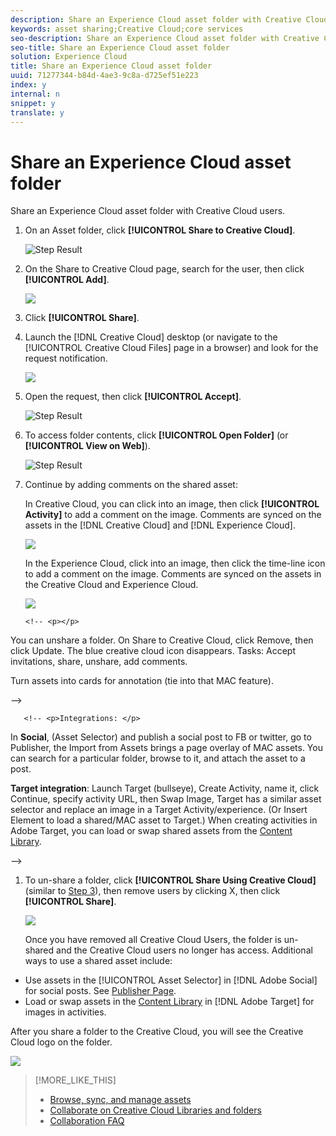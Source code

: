 ```yaml
---
description: Share an Experience Cloud asset folder with Creative Cloud users.
keywords: asset sharing;Creative Cloud;core services
seo-description: Share an Experience Cloud asset folder with Creative Cloud users.
seo-title: Share an Experience Cloud asset folder
solution: Experience Cloud
title: Share an Experience Cloud asset folder
uuid: 71277344-b84d-4ae3-9c8a-d725ef51e223
index: y
internal: n
snippet: y
translate: y
---
```


# Share an Experience Cloud asset folder

Share an Experience Cloud asset folder with Creative Cloud users.

1. On an Asset folder, click **[!UICONTROL  Share to Creative Cloud]**.

   ![Step Result](assets/asset-share-cc.png) 

1. On the Share to Creative Cloud page, search for the user, then click **[!UICONTROL  Add]**.

   ![](assets/asset-share-cc-page.png) 

1. Click **[!UICONTROL  Share]**.
1. Launch the [!DNL  Creative Cloud] desktop (or navigate to the [!UICONTROL  Creative Cloud Files] page in a browser) and look for the request notification.

   ![](assets/cc_share_request.png) 

1. Open the request, then click **[!UICONTROL  Accept]**.

   ![Step Result](assets/cc_share_accept.png) 

1. To access folder contents, click **[!UICONTROL  Open Folder]** (or **[!UICONTROL  View on Web]**).

   ![Step Result](assets/creative_cloud_open_folder.png) 
1. Continue by adding comments on the shared asset:

   In Creative Cloud, you can click into an image, then click **[!UICONTROL  Activity]** to add a comment on the image. Comments are synced on the assets in the [!DNL  Creative Cloud] and [!DNL  Experience Cloud]. 

   ![](assets/asset_comment_cc.png) 

   In the Experience Cloud, click into an image, then click the time-line icon to add a comment on the image. Comments are synced on the assets in the Creative Cloud and Experience Cloud. 

   ![](assets/asset_comment_mac.png) 

       <!-- <p></p> 
<p>You can unshare a folder. On Share to Creative Cloud, click Remove, then click Update. The blue creative cloud icon disappears. Tasks: Accept invitations, share, unshare, add comments. </p> 
<p>Turn assets into cards for annotation (tie into that MAC feature). </p> -->

       <!-- <p>Integrations: </p> 
<p>In <b>Social</b>, (Asset Selector) and publish a social post to FB or twitter, go to Publisher, the Import from Assets brings a page overlay of MAC assets. You can search for a particular folder, browse to it, and attach the asset to a post. </p> 
<p> <b>Target integration</b>: Launch Target (bullseye), Create Activity, name it, click Continue, specify activity URL, then Swap Image, Target has a similar asset selector and replace an image in a Target Activity/experience. (Or Insert Element to load a shared/MAC asset to Target.) When creating activities in <span class="keyword"> Adobe Target</span>, you can load or swap shared assets from the <a href="https://marketing.adobe.com/resources/help/en_US/target/target/c_manage_content.html" format="https" scope="external"> Content Library</a>. </p> -->

1. To un-share a folder, click **[!UICONTROL  Share Using Creative Cloud]** (similar to [ Step 3](../experience-cloud-assets/t_share_creative_cloud.md#step_BA17CFA185284641A9B878BA29551996)), then remove users by clicking X, then click **[!UICONTROL  Share]**.

   ![](assets/asset_remove_user.png) 

   Once you have removed all Creative Cloud Users, the folder is un-shared and the Creative Cloud users no longer has access. 
Additional ways to use a shared asset include: 

* Use assets in the [!UICONTROL  Asset Selector] in [!DNL  Adobe Social] for social posts. See [Publisher Page](https://marketing.adobe.com/resources/help/en_US/social/?f=c_pub_publisher).
* Load or swap assets in the [ Content Library](https://marketing.adobe.com/resources/help/en_US/target/target/?f=c_manage_content) in [!DNL  Adobe Target] for images in activities.

After you share a folder to the Creative Cloud, you will see the Creative Cloud logo on the folder. 

![](assets/asset-cc-logo.png) 

>[!MORE_LIKE_THIS]
>
>* [Browse, sync, and manage assets](http://helpx.adobe.com/creative-cloud/help/sync-files.html)
>* [Collaborate on Creative Cloud Libraries and folders](http://helpx.stage.adobe.com/creative-cloud/help/collaboration.html)
>* [Collaboration FAQ](http://helpx.stage.adobe.com/creative-cloud/help/collaboration-faq.html)
